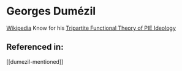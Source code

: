 # Georges Dumézil
[Wikipedia](https://en.wikipedia.org/wiki/Georges-Dum%C3%A9zil)
Know for his [Tripartite Functional Theory of PIE Ideology](functions.md)

## Referenced in:
[[dumezil-mentioned]]